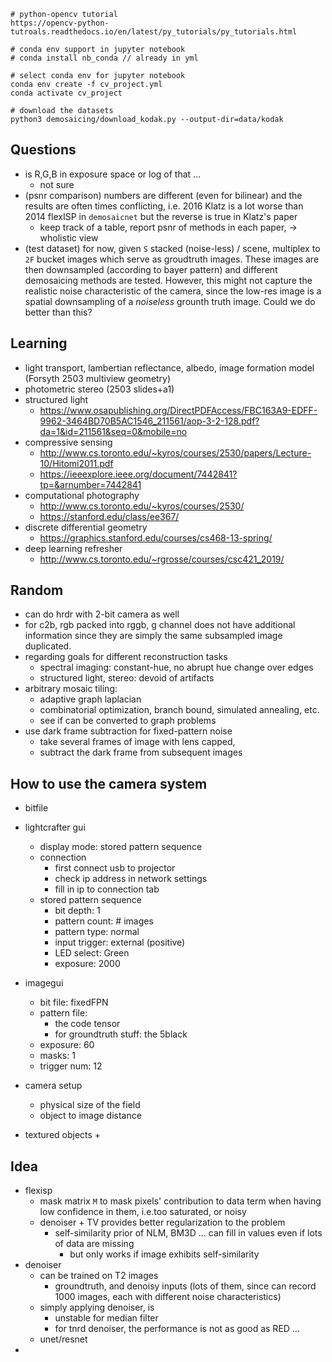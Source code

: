 


```
# python-opencv tutorial
https://opencv-python-tutroals.readthedocs.io/en/latest/py_tutorials/py_tutorials.html

# conda env support in jupyter notebook
# conda install nb_conda // already in yml

# select conda env for jupyter notebook
conda env create -f cv_project.yml
conda activate cv_project

# download the datasets 
python3 demosaicing/download_kodak.py --output-dir=data/kodak
```


## Questions 

+ is R,G,B in exposure space or log of that ...
    + not sure
+ (psnr comparison) numbers are different (even for bilinear) and the results are often times conflicting, i.e. 2016 Klatz is a lot worse than 2014 flexISP in `demosaicnet` but the reverse is true in Klatz's paper
    + keep track of a table, report psnr of methods in each paper, -> wholistic view
+ (test dataset) for now, given `S` stacked (noise-less) / scene, multiplex to `2F` bucket images which serve as groudtruth images. These images are then downsampled (according to bayer pattern) and different demosaicing methods are tested. However, this might not capture the realistic noise characteristic of the camera, since the low-res image is a spatial downsampling of a _noiseless_ grounth truth image. Could we do better than this?


## Learning

+ light transport, lambertian reflectance, albedo, image formation model (Forsyth 2503 multiview geometry)
+ photometric stereo (2503 slides+a1)
+ structured light
    + https://www.osapublishing.org/DirectPDFAccess/FBC163A9-EDFF-9962-3464BD70B5AC1546_211561/aop-3-2-128.pdf?da=1&id=211561&seq=0&mobile=no
+ compressive sensing 
    + http://www.cs.toronto.edu/~kyros/courses/2530/papers/Lecture-10/Hitomi2011.pdf
    + https://ieeexplore.ieee.org/document/7442841?tp=&arnumber=7442841
+ computational photography
    + http://www.cs.toronto.edu/~kyros/courses/2530/
    + https://stanford.edu/class/ee367/
+ discrete differential geometry 
    + https://graphics.stanford.edu/courses/cs468-13-spring/
+ deep learning refresher
    + http://www.cs.toronto.edu/~rgrosse/courses/csc421_2019/


## Random

+ can do hrdr with 2-bit camera as well
+ for c2b, rgb packed into rggb, g channel does not have additional information since they are simply the same subsampled image duplicated.
+ regarding goals for different reconstruction tasks
    + spectral imaging: constant-hue, no abrupt hue change over edges
    + structured light, stereo: devoid of artifacts
+ arbitrary mosaic tiling: 
    + adaptive graph laplacian
    + combinatorial optimization, branch bound, simulated annealing, etc.
    + see if can be converted to graph problems
+ use dark frame subtraction for fixed-pattern noise
    + take several frames of image with lens capped,
    + subtract the dark frame from subsequent images




## How to use the camera system

+ bitfile 

+ lightcrafter gui
    + display mode: stored pattern sequence
    + connection
        + first connect usb to projector
        + check ip address in network settings
        + fill in ip to connection tab
    + stored pattern sequence
        + bit depth: 1
        + pattern count: # images
        + pattern type: normal 
        + input trigger: external (positive)
        + LED select: Green
        + exposure: 2000

+ imagegui
    + bit file: fixedFPN
    + pattern file: 
        + the code tensor
        + for groundtruth stuff: the 5black
    + exposure: 60
    + masks: 1
    + trigger num: 12



+ camera setup 
    + physical size of the field
    + object to image distance
+ textured objects
    + 


## Idea


+ flexisp   
    + mask matrix `M` to mask pixels' contribution to data term when having low confidence in them, i.e.too saturated, or noisy
    + denoiser + TV provides better regularization to the problem
        + self-similarity prior of NLM, BM3D ... can fill in values even if lots of data are missing
            + but only works if image exhibits self-similarity
+ denoiser 
    + can be trained on T2 images
        + groundtruth, and denoisy inputs (lots of them, since can record 1000 images, each with different noise characteristics)
    + simply applying denoiser, is 
        + unstable for median filter
        + for tnrd denoiser, the performance is not as good as RED ...
    + unet/resnet
+ 